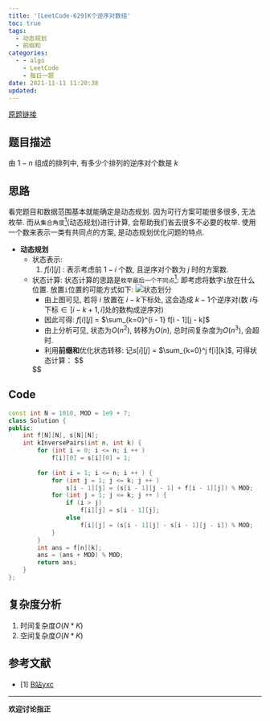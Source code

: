 ```yaml
---
title: '[LeetCode-629]K个逆序对数组'
toc: true
tags:
  - 动态规划
  - 前缀和
categories:
  - - algo
    - LeetCode
    - 每日一题
date: 2021-11-11 11:20:38
updated:
---
```


[原题链接](https://leetcode-cn.com/problems/k-inverse-pairs-array/)

## 题目描述
由 $1-n$ 组成的排列中, 有多少个排列的逆序对个数是 $k$

<!--more-->

## 思路
看完题目和数据范围基本就能确定是动态规划. 因为可行方案可能很多很多, 无法枚举. 而从`集合角度`[<sup>1</sup>](#refer-anchor-1)(动态规划)进行计算, 会帮助我们省去很多不必要的枚举. 使用一个数来表示一类有共同点的方案, 是动态规划优化问题的特点.

- **动态规划**
  - 状态表示:
    1. $f[i][j]$ : 表示考虑前 $1 - i$ 个数, 且逆序对个数为 $j$ 时的方案数. 
  - 状态计算:
    状态计算的思路是`枚举最后一个不同点`[<sup>1</sup>](#refer-anchor-1): 即考虑将数字`i`放在什么位置. 放置`i`位置的可能方式如下:
    ![状态划分](https://cdn.jsdelivr.net/gh/CsJsss/CsJsss.github.io@hexo/themes/hexo-theme-icarus/source/img/2021/11/11/LeetCode-629.png)
    - 由上图可见, 若将 $i$ 放置在 $i - k$下标处, 这会造成 $k - 1$个逆序对(数 $i$与 下标$\in[i - k + 1, i]$处的数构成逆序对)
    - 因此可得: $f[i][j]$ = $\sum_{k=0}^{i - 1} f[i - 1][j - k]$
    - 由上分析可见, 状态为$O(n^2)$, 转移为$O(n)$, 总时间复杂度为$O(n^3)$, 会超时.
    - 利用**前缀和**优化状态转移: 记$s[i][j]$ = $\sum_{k=0}^j f[i][k]$, 可得状态计算：
    $$
    <!-- f[i][j] = \begin{cases}
    s[i - 1][j] & \text{if i > j} \\
    s[i - 1][j] - s[i - 1][j - i] & \text{if i <= j}
    \end{cases} -->
    $$

## Code
```cpp
const int N = 1010, MOD = 1e9 + 7;
class Solution {
public:
    int f[N][N], s[N][N];
    int kInversePairs(int n, int k) {
        for (int i = 0; i <= n; i ++ )
            f[i][0] = s[i][0] = 1;
        
        for (int i = 1; i <= n; i ++ ) {
            for (int j = 1; j <= k; j ++ )
                s[i - 1][j] = (s[i - 1][j - 1] + f[i - 1][j]) % MOD;
            for (int j = 1; j <= k; j ++ ) {
                if (i > j)
                    f[i][j] = s[i - 1][j];
                else
                    f[i][j] = (s[i - 1][j] - s[i - 1][j - i]) % MOD;
            }
        }
        int ans = f[n][k];
        ans = (ans + MOD) % MOD;
        return ans;
    }
};
```

## 复杂度分析
1. 时间复杂度$O(N * K)$
2. 空间复杂度$O(N * K)$

## 参考文献
- [1] [B站yxc](https://space.bilibili.com/7836741?from=search&seid=17655252112390136376)

----
**欢迎讨论指正**